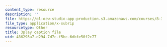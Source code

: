```yaml
---
content_type: resource
description: ''
file: https://ol-ocw-studio-app-production.s3.amazonaws.com/courses/8-334-statistical-mechanics-ii-statistical-physics-of-fields-spring-2014/486293a7d2947d7cf5bc6dbfe50f2c77_eKVr-oKxMPg.srt
file_type: application/x-subrip
resourcetype: Other
title: 3play caption file
uid: 486293a7-d294-7d7c-f5bc-6dbfe50f2c77
---
```

